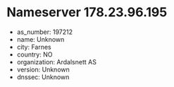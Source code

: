 # Nameserver 178.23.96.195

* as_number: 197212
* name: Unknown
* city: Farnes
* country: NO
* organization: Ardalsnett AS
* version: Unknown
* dnssec: Unknown
